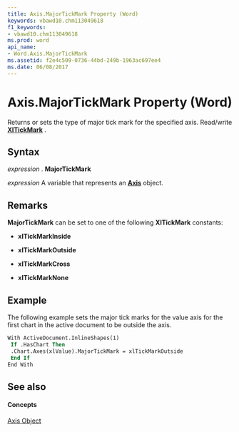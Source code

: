 ```yaml
---
title: Axis.MajorTickMark Property (Word)
keywords: vbawd10.chm113049618
f1_keywords:
- vbawd10.chm113049618
ms.prod: word
api_name:
- Word.Axis.MajorTickMark
ms.assetid: f2e4c509-0736-44bd-249b-1963ac697ee4
ms.date: 06/08/2017
---
```



# Axis.MajorTickMark Property (Word)

Returns or sets the type of major tick mark for the specified axis. Read/write  **[XlTickMark](xltickmark-enumeration-word.md)** .


## Syntax

 _expression_ . **MajorTickMark**

 _expression_ A variable that represents an **[Axis](axis-object-word.md)** object.


## Remarks

 **MajorTickMark** can be set to one of the following **XlTickMark** constants:


-  **xlTickMarkInside**
    
-  **xlTickMarkOutside**
    
-  **xlTickMarkCross**
    
-  **xlTickMarkNone**
    

## Example

The following example sets the major tick marks for the value axis for the first chart in the active document to be outside the axis.


```vb
With ActiveDocument.InlineShapes(1) 
 If .HasChart Then 
 .Chart.Axes(xlValue).MajorTickMark = xlTickMarkOutside 
 End If 
End With 

```


## See also


#### Concepts


[Axis Object](axis-object-word.md)

